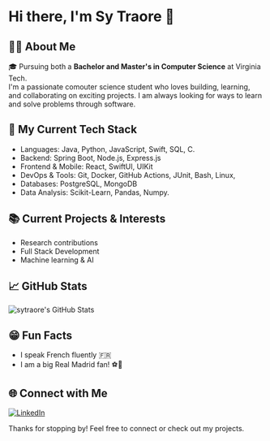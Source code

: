 # Hi there, I'm Sy Traore 👋

## 👨‍💻 About Me
🎓 Pursuing both a **Bachelor and Master's in Computer Science** at Virginia Tech.<br>
I'm a passionate comouter science student who loves building, learning, and collaborating on exciting projects. I am always looking for ways to learn and solve problems through software.

## 🚀 My Current Tech Stack
- Languages: Java, Python, JavaScript, Swift, SQL, C.
- Backend: Spring Boot, Node.js, Express.js
- Frontend & Mobile: React, SwiftUI, UIKit
- DevOps & Tools: Git, Docker, GitHub Actions, JUnit, Bash, Linux, 
- Databases: PostgreSQL, MongoDB
- Data Analysis: Scikit-Learn, Pandas, Numpy.

## 📚 Current Projects & Interests
- Research contributions
- Full Stack Development
- Machine learning & AI

## 📈 GitHub Stats
![sytraore's GitHub Stats](https://github-readme-stats.vercel.app/api?username=sytraore&show_icons=true&hide_title=true)

## 😁 Fun Facts
- I speak French fluently 🇫🇷
- I am a big Real Madrid fan! ⚽️🤍

## 🌐 Connect with Me
[![LinkedIn](https://img.shields.io/badge/LinkedIn-blue?logo=linkedin&logoColor=white)](https://www.linkedin.com/in/sy-traore/)

Thanks for stopping by! Feel free to connect or check out my projects.
